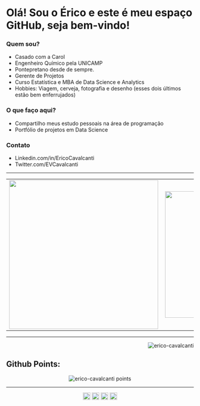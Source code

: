 
# Olá! Sou o Érico e este é meu espaço GitHub, seja bem-vindo!

### Quem sou?

- Casado com a Carol
- Engenheiro Químico pela UNICAMP
- Pontepretano desde de sempre.
- Gerente de Projetos
- Curso Estatística e MBA de Data Science e Analytics
- Hobbies: Viagem, cerveja, fotografia e desenho (esses dois últimos estão bem enferrujados)

### O que faço aqui?

-  Compartilho meus estudo pessoais na área de programação
-  Portfólio de projetos em Data Science

### Contato

- Linkedin.com/in/EricoCavalcanti
- Twitter.com/EVCavalcanti

---
<center>
  <table>
    <tr>
        <td><img width="400px" align="left" src="https://github-readme-stats.vercel.app/api/top-langs/?username=erico-cavalcanti&hide=html&layout=compact&show_icons=true&theme=box" /></td>
        <td><img width="340px" align="left" src="https://github-readme-stats.vercel.app/api?username=erico-cavalcanti&show_icons=true&theme=box" /></td>
    </tr>   
  </table>
</center>  

---

<p align="right"> <img src="https://komarev.com/ghpvc/?username=erico-cavalcanti" alt="erico-cavalcanti"/> </p>

<h2 align='left'>Github Points:</h2>
<p align="center">
    <img src="https://github-profile-trophy.vercel.app/?username=erico-cavalcanti&theme=flat" alt="erico-cavalcanti points"/>
</p>

---

<p align="center">
<a href="https://twitter.com/EVCavalcanti" target="blank"><img align="center" src="https://cdn.jsdelivr.net/npm/simple-icons@3.0.1/icons/twitter.svg" alt="erico-cavalcanti" height="20" width="20" /></a>
<a href="https://linkedin.com/in/ericocavalcanti" target="blank"><img align="center" src="https://cdn.jsdelivr.net/npm/simple-icons@3.0.1/icons/linkedin.svg" alt="erico-cavalcanti" height="20" width="20" /></a>
<a href="https://instagram.com/erico_cavalcanti" target="blank"><img align="center" src="https://cdn.jsdelivr.net/npm/simple-icons@3.0.1/icons/instagram.svg" alt="erico-cavalcanti" height="20" width="20" /></a>
<a href="https://medium.com/erico-cavalcanti" target="blank"><img align="center" src="https://cdn.jsdelivr.net/npm/simple-icons@3.0.1/icons/medium.svg" alt="erico-cavalcanti" height="20" width="20" /></a>
</p>
